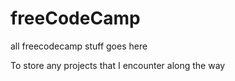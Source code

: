 # freeCodeCamp
all freecodecamp stuff goes here

To store any projects that I encounter along the way
